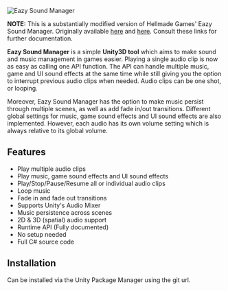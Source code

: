 ![Eazy Sound Manager](https://i.imgur.com/0Hlqloi.png)

**NOTE:** This is a substantially modified version of Hellmade Games' Eazy Sound Manager. Originally available [here](https://github.com/JackM36/Eazy-Sound-Manager?tab=readme-ov-file) and [here](https://assetstore.unity.com/packages/tools/audio/eazy-sound-manager-71142). Consult these links for further documentation.

**Eazy Sound Manager** is a simple **Unity3D tool** which aims to make sound and music management in games easier. Playing a single audio clip is now as easy as calling one API function. The API can handle multiple music, game and UI sound effects at the same time while still giving you the option to interrupt previous audio clips when needed. Audio clips can be one shot, or looping.

Moreover, Eazy Sound Manager has the option to make music persist through multiple scenes, as well as add fade in/out transitions. Different global settings for music, game sound effects and UI sound effects are also implemented. However, each audio has its own volume setting which is always relative to its global volume.

## Features
- Play multiple audio clips
- Play music, game sound effects and UI sound effects
- Play/Stop/Pause/Resume all or individual audio clips
- Loop music
- Fade in and fade out transitions
- Supports Unity's Audio Mixer
- Music persistence across scenes
- 2D & 3D (spatial) audio support
- Runtime API (Fully documented)
- No setup needed
- Full C# source code


## Installation
Can be installed via the Unity Package Manager using the git url.